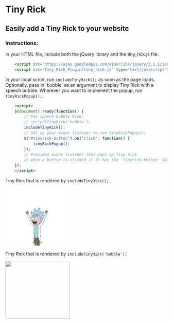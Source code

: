 # Tiny Rick


## Easily add a Tiny Rick to your website


### Instructions:


In your HTML file, include both the jQuery library and the tiny_rick.js file.


```html
	<script src="https://ajax.googleapis.com/ajax/libs/jquery/3.1.1/jquery.min.js" type="text/javascript"></script>
	<script src="Tiny_Rick_Plugin/tiny_rick.js" type="text/javascript"></script>
```


In your local script, run ``` includeTinyRick(); ``` as soon
as the page loads. Optionally, pass in 'bubble' as an argument to
display Tiny Rick with a speech bubble. Wherever you want to implement the popup, run ``` tinyRickPopup(); ```.


```html
	<script>
	$(document).ready(function() {
		// For speech-bubble Rick:
		// includeTinyRick('bubble');
		includeTinyRick();
		// Set up your event listener to run tinyRickPopup();
		$("#tinyrick-button").on("click", function() {
			tinyRickPopup();
		});
		// Provided event listener that pops up Tiny Rick
		// when a button is clicked if it has the 'tinyrick-button' ID.
	});
	</script>
```


Tiny Rick that is rendered by ``` includeTinyRick(); ```


<img src="tiny_rick.gif" width="200px" height="180px" />

Tiny Rick that is rendered by ``` includeTinyRick('bubble'); ```

<img src="tiny_rick_width_bubble.gif" width="200px" height="180px" />
